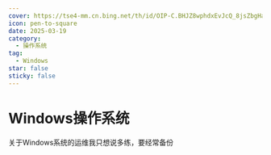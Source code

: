 ```yaml
---
cover: https://tse4-mm.cn.bing.net/th/id/OIP-C.BHJZ8wphdxEvJcQ_8jsZbgHaDt?w=4000&h=2000&rs=1&pid=ImgDetMain
icon: pen-to-square
date: 2025-03-19
category:
  - 操作系统
tag:
  - Windows
star: false
sticky: false
---
```


# Windows操作系统

关于Windows系统的运维我只想说多练，要经常备份
